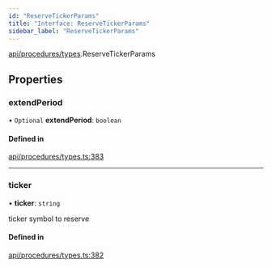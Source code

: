 ```yaml
---
id: "ReserveTickerParams"
title: "Interface: ReserveTickerParams"
sidebar_label: "ReserveTickerParams"
---
```


[api/procedures/types](../../../../../modules/API/Procedures/Types/Types.md).ReserveTickerParams

## Properties

### extendPeriod

• `Optional` **extendPeriod**: `boolean`

#### Defined in

[api/procedures/types.ts:383](https://github.com/PolymeshAssociation/polymesh-sdk/blob/adcc38781/src/api/procedures/types.ts#L383)

___

### ticker

• **ticker**: `string`

ticker symbol to reserve

#### Defined in

[api/procedures/types.ts:382](https://github.com/PolymeshAssociation/polymesh-sdk/blob/adcc38781/src/api/procedures/types.ts#L382)
